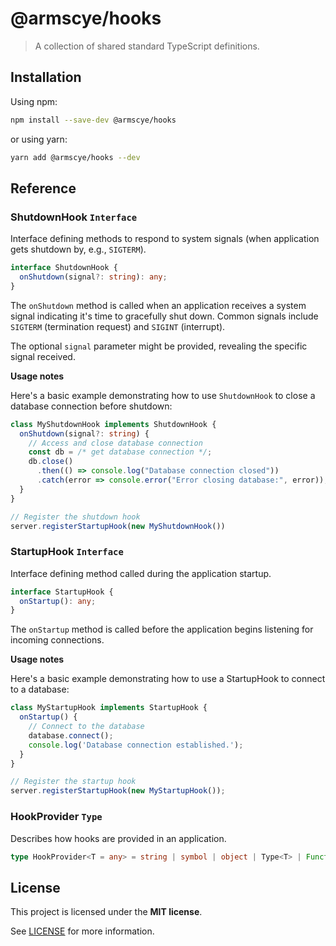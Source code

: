 # @armscye/hooks

> A collection of shared standard TypeScript definitions.

## Installation

Using npm:

```sh
npm install --save-dev @armscye/hooks
```

or using yarn:

```sh
yarn add @armscye/hooks --dev
```

## Reference

### ShutdownHook `Interface`

Interface defining methods to respond to system signals (when application gets shutdown by, e.g., `SIGTERM`).

```ts
interface ShutdownHook {
  onShutdown(signal?: string): any;
}
```

The `onShutdown` method is called when an application receives a system signal indicating it's time to gracefully shut down. Common signals include `SIGTERM` (termination request) and `SIGINT` (interrupt).

The optional `signal` parameter might be provided, revealing the specific signal received.

**Usage notes**

Here's a basic example demonstrating how to use `ShutdownHook` to close a database connection before shutdown:

```ts
class MyShutdownHook implements ShutdownHook {
  onShutdown(signal?: string) {
    // Access and close database connection
    const db = /* get database connection */;
    db.close()
      .then(() => console.log("Database connection closed"))
      .catch(error => console.error("Error closing database:", error));
  }
}

// Register the shutdown hook
server.registerStartupHook(new MyShutdownHook())
```

### StartupHook `Interface`

Interface defining method called during the application startup.

```ts
interface StartupHook {
  onStartup(): any;
}
```

The `onStartup` method is called before the application begins listening for incoming connections.

**Usage notes**

Here's a basic example demonstrating how to use a StartupHook to connect to a database:

```ts
class MyStartupHook implements StartupHook {
  onStartup() {
    // Connect to the database
    database.connect();
    console.log('Database connection established.');
  }
}

// Register the startup hook
server.registerStartupHook(new MyStartupHook());
```

### HookProvider `Type`

Describes how hooks are provided in an application.

```ts
type HookProvider<T = any> = string | symbol | object | Type<T> | Function;
```

## License

This project is licensed under the **MIT license**.

See [LICENSE](LICENSE) for more information.
